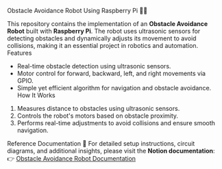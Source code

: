  Obstacle Avoidance Robot Using Raspberry Pi 🚀🤖

This repository contains the implementation of an **Obstacle Avoidance Robot** built with **Raspberry Pi**. The robot uses ultrasonic sensors for detecting obstacles and dynamically adjusts its movement to avoid collisions, making it an essential project in robotics and automation.
Features
- Real-time obstacle detection using ultrasonic sensors.
- Motor control for forward, backward, left, and right movements via GPIO.
- Simple yet efficient algorithm for navigation and obstacle avoidance.
How It Works
1. Measures distance to obstacles using ultrasonic sensors.
2. Controls the robot's motors based on obstacle proximity.
3. Performs real-time adjustments to avoid collisions and ensure smooth navigation.



Reference Documentation 📘
For detailed setup instructions, circuit diagrams, and additional insights, please visit the **Notion documentation**:  
👉 [Obstacle Avoidance Robot Documentation](https://www.notion.so/Obstacle-Avoiding-Robot-Sakthivarshan-S-ddf2ce811fea490fa831bcd6e4ea63be?pvs=4)
